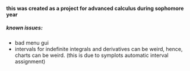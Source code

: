 #### this was created as a project for advanced calculus during sophomore year

##### known issues:
* bad menu gui
* intervals for indefinite integrals and derivatives can be weird, hence, charts can be weird. (this is due to symplots automatic interval assignment)
